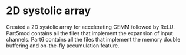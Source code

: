 # 2D systolic array
Created a 2D systolic array for accelerating GEMM followed by ReLU. 
Part5mod contains all the files that implement the expansion of input channels.
Part6 contains all the files that implement the memory double buffering and on-the-fly accumulation feature.
